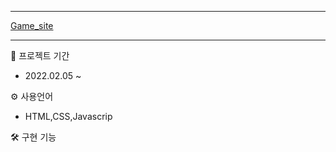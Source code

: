 ***

[Game_site](https://mingnana.github.io/Portfolio_GAME-SITE/index.html) 

***

📆 프로젝트 기간
* 2022.02.05 ~

⚙ 사용언어
* HTML,CSS,Javascrip 

🛠 구현 기능

